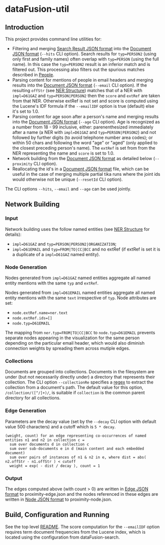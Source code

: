 # dataFusion-util

## Introduction
This project provides command line utilities for:
- Filtering and merging [Search Result JSON format](../dataFusion-common#search-result-json-format) into the [Document JSON format](../dataFusion-common#document-json-format) (`--hits` CLI option).
Search results for `typ=PERSON2` (using only first and family names) often overlap with `typ=PERSON` (using the full name).
In this case the `typ=PERSON2` result is an inferior match and is filtered out.
This processing also filters out the spurious matches described in [People](../dataFusion-search#people).
- Parsing content for mentions of people in email headers and merging results into the [Document JSON format](../dataFusion-common#document-json-format) (`--email` CLI option).
If the resulting `offStr` (see [NER Structure](../dataFusion-common#ner-structure)) matches that of a NER with `impl=D61GAZ` and `typ=PERSON|PERSON2` then the `score` and `extRef` are taken from that NER.
Otherwise extRef is not set and score is computed using the Lucene's IDF formula if the `--emailIDF` option is true (default) else it's set to 1.0. 
- Parsing content for age soon after a person's name and merging results into the [Document JSON format](../dataFusion-common#document-json-format) (`--age` CLI option).
Age is recognized as a number from 18 - 99 inclusive, either:
parenenthesized immediately after a name (a NER with `impl=D61GAZ` and `typ=PERSON|PERSON2`)
and not followed by further digits (to avoid telephone number area codes);
or within 50 chars and following the word "age" or "aged" (only applied to the closest preceding person's name).
The `extRef` is set from from the NER representing the name and `score` is set to 1.0.
- Network building from the [Document JSON format](../dataFusion-common#document-json-format) as detailed below (`--proximity` CLI option).
- Reallocating the id's in a [Document JSON format](../dataFusion-common#document-json-format) file,
which can be useful in the case of merging multiple partial tika runs where the joint ids would otherwise not be unique (`--resetId` CLI option). 

The CLI options `--hits`, `--email` and `--age` can be used jointly.

## Network Building
### Input
Network building uses the follow named entities (see [NER Structure](../dataFusion-common#ner-structure) for details):
- `impl=D61GAZ` and `typ=PERSON|PERSON2|ORGANIZATION`;
- `impl=D61EMAIL` and `typ=FROM|TO|CC|BCC` and no extRef (if extRef is set it is a duplicate of a `impl=D61GAZ` named entity).
### Node Generation
Nodes generated from `impl=D61GAZ` named entities aggregate all named entity mentions with the same `typ` and `extRef`.

Nodes generated from `impl=D61EMAIL` named entities aggregate all named entity mentions with the same `text` irrespective of `typ`. Node attributes are set:
- `node.extRef.name=ner.text`
- `node.extRef.ids=[]`
- `node.typ=D61EMAIL`

The mapping from `ner.typ=FROM|TO|CC|BCC` to `node.typ=D61EMAIL` prevents separate nodes appearing in the visualization for the same person depending on the particular email header, which would also diminish connection weights by spreading them across mutiple edges. 

### Collections
Documents are grouped into collections.
Documents in the filesystem are under (but not necessarily directly under) a directory that represents their collection.
The CLI option `--collectionRe` specifies a [regex](https://en.wikipedia.org/wiki/Regular_expression) to extract the collection from a document's path.
The default value for this option, `/collection/([^/]+)/`, is suitable if `collection` is the common parent directory for all collections.  

### Edge Generation
Parameters are the decay value (set by the `--decay` CLI option with default value 500 characters) and a cutoff which is `5 * decay`.

    (weight, count) for an edge representing co-occurrences of named entities n1 and n2 in collection c =
      sum over documents d in collection c
      sum over sub-documents e in d (main content and each embedded document)
      sum over pairs of instances of n1 & n2 in e, where dist = abs( n2.offStr - n1.offStr ) < cutoff
      weight = exp( - dist / decay ), count = 1
      
### Output
The edges computed above (with count > 0) are written in [Edge JSON format](../dataFusion-common#node-and-edge-json-formats) to proximity-edge.json and the nodes referenced in these edges are written in [Node JSON format](../dataFusion-common#node-and-edge-json-formats) to proximity-node.json.

## Build, Configuration and Running

See the top level [README](../README.md).
The score computation for the `--emailIDF` option requires term document frequencies from the Lucene index, which is located using the configuration from dataFusion-search.
